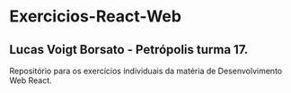 # Exercicios-React-Web
## Lucas Voigt Borsato - Petrópolis turma 17.

Repositório para os exercícios individuais da matéria de Desenvolvimento Web React.
